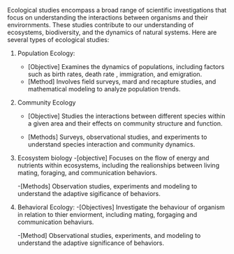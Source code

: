 Ecological studies encompass a broad range of scientific investigations that focus on understanding the interactions between organisms and their envirornments. These studies contribute to our understanding of ecosystems, biodiversity, and the dynamics of natural systems. Here are several types of ecological studies:

1. Population Ecology:
   - [Objective]
     Examines the dynamics of populations, including factors such as birth rates, death rate , immigration, and emigration.
   - [Method]
     Involves field surveys, mard and recapture studies, and mathematical modeling to analyze population trends.

2. Community Ecology
   - [Objective]
     Studies the interactions between different species within a given area and their effects on community structure and function.

   - [Methods]
     Surveys, observational studies, and experiments to understand species interaction and community dynamics.

3. Ecosystem biology
   -[objective]
   Focuses on the flow of energy and nutrients within ecosystems, including the realionships between living mating, foraging, and communication behaviors.

   -[Methods]
   Observation studies, experiments and modeling to understand the adaptive sigificance of behaviors.


4. Behavioral Ecology:
   -[Objectives]
   Investigate the behaviour of organism in relation to thier enviorment, including mating, forgaging and communication behaviurs.

   -[Method]
   Observational studies, experiments, and modeling to understand the adaptive significance of behaviors.

